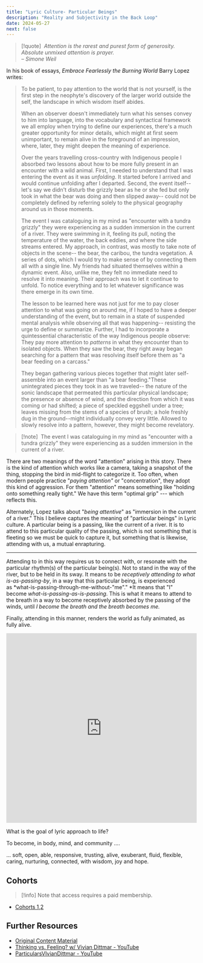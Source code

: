 ```yaml
---
title: "Lyric Culture- Particular Beings"
description: "Reality and Subjectivity in the Back Loop"
date: 2024-05-27
next: false
---
```


> [!quote] ​
> *Attention is the rarest and purest form of generosity.\
> Absolute unmixed attention is prayer. \
> – Simone Weil*

In his book of essays, *Embrace Fearlessly the Burning World* Barry Lopez writes:

> To be patient, to pay attention to the world that is not yourself, is the first step in the neophyte's discovery of the larger world outside the self, the landscape in which wisdom itself abides.
>
> When an observer doesn't immediately turn what his senses convey to him into language, into the vocabulary and syntactical framework we all employ when trying to define our experiences, there's a much greater opportunity for minor details, which might at first seem unimportant, to remain alive in the foreground of an impression, where, later, they might deepen the meaning of experience.
>
> Over the years travelling cross-country with Indigenous people I absorbed two lessons about how to be more fully present in an encounter with a wild animal. First, I needed to understand that I was entering the event as it was *unfolding*. It started before I arrived and would continue unfolding after I departed. Second, the event itself--let's say we didn't disturb the grizzly bear as he or she fed but only took in what the bear was doing and then slipped away-- could not be completely defined by referring solely to the physical geography around us in those moments.
>
> The event I was cataloguing in my mind as "encounter with a tundra grizzly" they were experiencing as a sudden immersion in the current of a river. They were swimming in it, feeling its pull, noting the temperature of the water, the back eddies, and where the side streams entered. My approach, in contrast, was mostly to take note of objects in the scene-- the bear, the caribou, the tundra vegetation. A series of dots, which I would try to make sense of by connecting them all with a single line. My friends had situated themselves within a dynamic event. Also, unlike me, they felt no immediate need to resolve it into meaning. Their approach was to let it continue to unfold. To notice everything and to let whatever significance was there emerge in its own time.
>
> The lesson to be learned here was not just for me to pay closer attention to what was going on around me, if I hoped to have a deeper understanding of the event, but to remain in a state of suspended mental analysis while observing all that was happening-- resisting the urge to define or summarize. Further, I had to incorporate a quintessential characteristic of the way Indigenous people observe: They pay more attention to *patterns* in what they encounter than to isolated objects. When they saw the bear, they right away began searching for a pattern that was resolving itself before them as "a bear feeding on a carcass."
>
> They began gathering various pieces together that might later self-assemble into an event larger than "a bear feeding."These unintegrated pieces they took in as we traveled-- the nature of the sonic landscape that permeated this particular physical landscape; the presence or absence of wind, and the direction from which it was coming or had shifted; a piece of speckled eggshell under a tree; leaves missing from the stems of a species of brush; a hole freshly dug in the ground--might individually convey very little. Allowed to slowly resolve into a pattern, however, they might become revelatory.

> [!note] ​
> The event I was cataloguing in my mind as "encounter with a tundra grizzly" they were experiencing as a sudden immersion in the current of a river.

There are two meanings of the word "attention" arising in this story. There is the kind of attention which works like a camera, taking a snapshot of the thing, stopping the bird in mid-flight to categorize it. Too often, when modern people practice "*paying attention"* or "concentration", they adopt this kind of aggression. For them "attention" means something like "holding onto something really tight." We have this term "optimal grip" --- which reflects this.

Alternately, Lopez talks about "*being attentive*" as "immersion in the current of a river." This I believe captures the meaning of "particular beings" in Lyric culture. A particular being is a passing, like the current of a river. It is to attend to this particular quality of the passing, which is not something that is fleeting so we must be quick to capture it, but something that is likewise, attending with us, a mutual enrapturing.

* * * * *

Attending to in this way requires us to connect with, or resonate with the particular rhythm(s) of the particular being(s). Not to stand in the way of the river, but to be held in its sway. It means to be *receptively attending to what is-as-passing-by*, in a way that this particular being, is experienced as *what-is-passing-through-me-without-"me"." *It means that "I" become *what-is-passing-as-is-passing*. This is what it means to attend to the breath in a way to become receptively absorbed by the passing of the winds, until *I become the breath* *and the breath becomes me.*

Finally, attending in this manner, renders the world as fully animated, as fully alive.

<iframe width="100%" height="500" src="https://www.youtube.com/embed/jOIDXUxYi98?si=UTJ_kIZeWtA3Qzzv" title="YouTube video player" frameborder="0" allow="accelerometer; autoplay; clipboard-write; encrypted-media; gyroscope; picture-in-picture; web-share" referrerpolicy="strict-origin-when-cross-origin" allowfullscreen></iframe>


What is the goal of lyric approach to life?

To become, in body, mind, and community ….

… soft, open, able, responsive, trusting, alive, exuberant, fluid, flexible, caring, nurturing, connected, with wisdom, joy and hope.

## Cohorts

> [!info] Note that access requires a paid membership.

- [Cohorts 1,2](https://bonnittaroy.substack.com/p/video-recordings-lyric-culture-particular/comments)

## Further Resources

- [Original Content Material](https://bonnittaroy.substack.com/p/lyric-culture-particular-beings)
- [Thinking vs. Feeling? w/ Vivian Dittmar - YouTube](https://www.youtube.com/watch?v=hPnHBdTDOVg)
- [ParticularsVIvianDittmar - YouTube](https://www.youtube.com/watch?v=birdjRNKSOQ)
